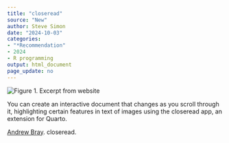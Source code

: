 ```yaml
---
title: "closeread"
source: "New"
author: Steve Simon
date: "2024-10-03"
categories: 
- "*Recommendation"
- 2024
- R programming
output: html_document
page_update: no
---
```


![Figure 1. Excerpt from website](http://www.pmean.com/new-images/24/closeread-01.png)

<div class="notes">

You can create an interactive document that changes as you scroll through it, highlighting certain features in text of images using the closeread app, an extension for Quarto.

[Andrew Bray][bra1]. closeread.

[bra1]: https://closeread.netlify.app/

</div>
